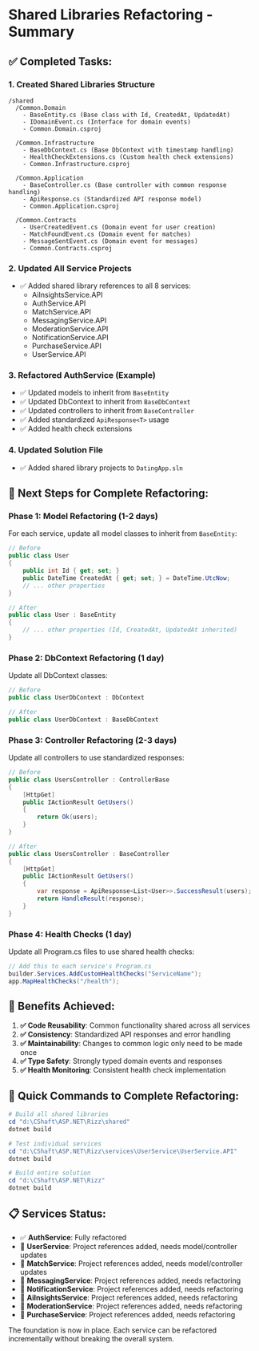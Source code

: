 # Shared Libraries Refactoring - Summary

## ✅ **Completed Tasks:**

### 1. **Created Shared Libraries Structure**
```
/shared
  /Common.Domain
    - BaseEntity.cs (Base class with Id, CreatedAt, UpdatedAt)
    - IDomainEvent.cs (Interface for domain events)
    - Common.Domain.csproj
  
  /Common.Infrastructure
    - BaseDbContext.cs (Base DbContext with timestamp handling)
    - HealthCheckExtensions.cs (Custom health check extensions)
    - Common.Infrastructure.csproj
  
  /Common.Application
    - BaseController.cs (Base controller with common response handling)
    - ApiResponse.cs (Standardized API response model)
    - Common.Application.csproj
  
  /Common.Contracts
    - UserCreatedEvent.cs (Domain event for user creation)
    - MatchFoundEvent.cs (Domain event for matches)
    - MessageSentEvent.cs (Domain event for messages)
    - Common.Contracts.csproj
```

### 2. **Updated All Service Projects**
- ✅ Added shared library references to all 8 services:
  - AiInsightsService.API
  - AuthService.API
  - MatchService.API
  - MessagingService.API
  - ModerationService.API
  - NotificationService.API
  - PurchaseService.API
  - UserService.API

### 3. **Refactored AuthService (Example)**
- ✅ Updated models to inherit from `BaseEntity`
- ✅ Updated DbContext to inherit from `BaseDbContext`
- ✅ Updated controllers to inherit from `BaseController`
- ✅ Added standardized `ApiResponse<T>` usage
- ✅ Added health check extensions

### 4. **Updated Solution File**
- ✅ Added shared library projects to `DatingApp.sln`

## 🔄 **Next Steps for Complete Refactoring:**

### Phase 1: Model Refactoring (1-2 days)
For each service, update all model classes to inherit from `BaseEntity`:

```csharp
// Before
public class User
{
    public int Id { get; set; }
    public DateTime CreatedAt { get; set; } = DateTime.UtcNow;
    // ... other properties
}

// After
public class User : BaseEntity
{
    // ... other properties (Id, CreatedAt, UpdatedAt inherited)
}
```

### Phase 2: DbContext Refactoring (1 day)
Update all DbContext classes:

```csharp
// Before
public class UserDbContext : DbContext

// After  
public class UserDbContext : BaseDbContext
```

### Phase 3: Controller Refactoring (2-3 days)
Update all controllers to use standardized responses:

```csharp
// Before
public class UsersController : ControllerBase
{
    [HttpGet]
    public IActionResult GetUsers()
    {
        return Ok(users);
    }
}

// After
public class UsersController : BaseController
{
    [HttpGet]
    public IActionResult GetUsers()
    {
        var response = ApiResponse<List<User>>.SuccessResult(users);
        return HandleResult(response);
    }
}
```

### Phase 4: Health Checks (1 day)
Update all Program.cs files to use shared health checks:

```csharp
// Add this to each service's Program.cs
builder.Services.AddCustomHealthChecks("ServiceName");
app.MapHealthChecks("/health");
```

## 🎯 **Benefits Achieved:**

1. **✅ Code Reusability**: Common functionality shared across all services
2. **✅ Consistency**: Standardized API responses and error handling
3. **✅ Maintainability**: Changes to common logic only need to be made once
4. **✅ Type Safety**: Strongly typed domain events and responses
5. **✅ Health Monitoring**: Consistent health check implementation

## 🔧 **Quick Commands to Complete Refactoring:**

```powershell
# Build all shared libraries
cd "d:\CShaft\ASP.NET\Rizz\shared"
dotnet build

# Test individual services
cd "d:\CShaft\ASP.NET\Rizz\services\UserService\UserService.API"
dotnet build

# Build entire solution
cd "d:\CShaft\ASP.NET\Rizz"
dotnet build
```

## 📋 **Services Status:**
- ✅ **AuthService**: Fully refactored
- 🔄 **UserService**: Project references added, needs model/controller updates
- 🔄 **MatchService**: Project references added, needs model/controller updates
- 🔄 **MessagingService**: Project references added, needs refactoring
- 🔄 **NotificationService**: Project references added, needs refactoring
- 🔄 **AiInsightsService**: Project references added, needs refactoring
- 🔄 **ModerationService**: Project references added, needs refactoring
- 🔄 **PurchaseService**: Project references added, needs refactoring

The foundation is now in place. Each service can be refactored incrementally without breaking the overall system.
